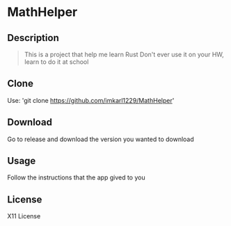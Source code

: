 # MathHelper

## Description
> This is a project that help me learn Rust
> Don't ever use it on your HW, learn to do it at school

## Clone

Use: 'git clone https://github.com/imkarl1229/MathHelper'

## Download

Go to release and download the version you wanted to download

## Usage

Follow the instructions that the app gived to you

## License

X11 License
